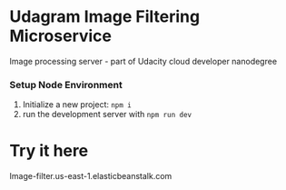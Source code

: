 # Udagram Image Filtering Microservice

Image processing server - part of Udacity cloud developer nanodegree 

### Setup Node Environment

1. Initialize a new project: `npm i`
2. run the development server with `npm run dev`


# Try it here
 Image-filter.us-east-1.elasticbeanstalk.com